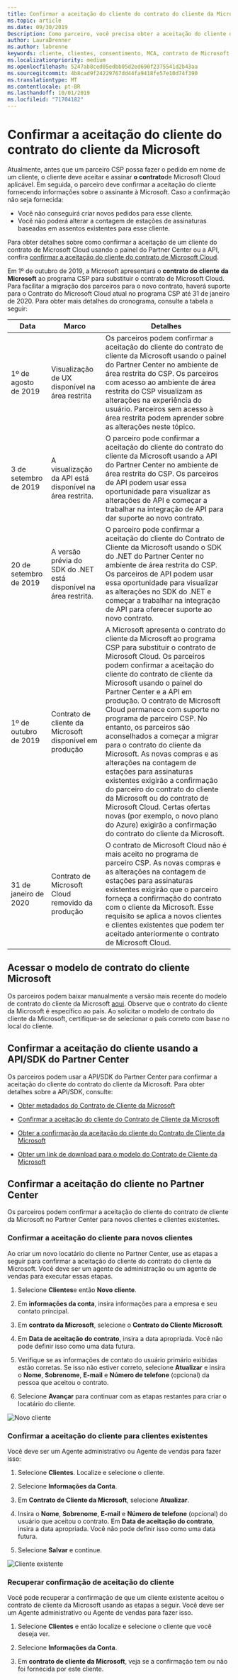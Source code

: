 ```yaml
---
title: Confirmar a aceitação do cliente do contrato do cliente da Microsoft |Partner Center
ms.topic: article
ms.date: 09/30/2019
Description: Como parceiro, você precisa obter a aceitação do cliente do contrato do cliente da Microsoft antes de poder solicitar produtos e serviços da Microsoft para esse cliente. Para ajudar melhor os parceiros a atender aos requisitos de conformidade, a Microsoft solicita que os parceiros confirmem a aceitação fornecendo determinados detalhes sobre a pessoa que aceitou o contrato.
author: LauraBrenner
ms.author: labrenne
keywords: cliente, clientes, consentimento, MCA, contrato de Microsoft Cloud, contrato de cliente da Microsoft, modelos de contrato de cliente
ms.localizationpriority: medium
ms.openlocfilehash: 5247ab8ced05edbb05d2ed690f2375541d2b43aa
ms.sourcegitcommit: 4b8cad9f24229767dd44fa9418fe57e10d74f390
ms.translationtype: MT
ms.contentlocale: pt-BR
ms.lasthandoff: 10/01/2019
ms.locfileid: "71704182"
---
```

# <a name="confirm-customer-acceptance-of-the-microsoft-customer-agreement"></a>Confirmar a aceitação do cliente do contrato do cliente da Microsoft

Atualmente, antes que um parceiro CSP possa fazer o pedido em nome de um cliente, o cliente deve aceitar e assinar **o contrato**de Microsoft Cloud aplicável. Em seguida, o parceiro deve confirmar a aceitação do cliente fornecendo informações sobre o assinante à Microsoft. Caso a confirmação não seja fornecida:
- Você não conseguirá criar novos pedidos para esse cliente.
- Você não poderá alterar a contagem de estações de assinaturas baseadas em assentos existentes para esse cliente.

Para obter detalhes sobre como confirmar a aceitação de um cliente do contrato de Microsoft Cloud usando o painel do Partner Center ou a API, confira [confirmar a aceitação do cliente do contrato de Microsoft Cloud](confirm-consent.md).

Em 1º de outubro de 2019, a Microsoft apresentará o **contrato do cliente da Microsoft** ao programa CSP para substituir o contrato de Microsoft Cloud. Para facilitar a migração dos parceiros para o novo contrato, haverá suporte para o Contrato do Microsoft Cloud atual no programa CSP até 31 de janeiro de 2020. Para obter mais detalhes do cronograma, consulte a tabela a seguir:

| Data | Marco | Detalhes |
|------------|------------|--------------------------------|
|1º de agosto de 2019|Visualização de UX disponível na área restrita|Os parceiros podem confirmar a aceitação do cliente do contrato de cliente da Microsoft usando o painel do Partner Center no ambiente de área restrita do CSP. Os parceiros com acesso ao ambiente de área restrita do CSP visualizam as alterações na experiência do usuário. Parceiros sem acesso à área restrita podem aprender sobre as alterações neste tópico.|
|3 de setembro de 2019|A visualização da API está disponível na área restrita.|O parceiro pode confirmar a aceitação do cliente do contrato do cliente da Microsoft usando a API do Partner Center no ambiente de área restrita do CSP. Os parceiros de API podem usar essa oportunidade para visualizar as alterações de API e começar a trabalhar na integração de API para dar suporte ao novo contrato.|
|20 de setembro de 2019|A versão prévia do SDK do .NET está disponível na área restrita.|O parceiro pode confirmar a aceitação do cliente do Contrato de Cliente da Microsoft usando o SDK do .NET do Partner Center no ambiente de área restrita do CSP. Os parceiros de API podem usar essa oportunidade para visualizar as alterações no SDK do .NET e começar a trabalhar na integração de API para oferecer suporte ao novo contrato.|
|1º de outubro de 2019|Contrato de cliente da Microsoft disponível em produção|A Microsoft apresenta o contrato do cliente da Microsoft ao programa CSP para substituir o contrato de Microsoft Cloud. Os parceiros podem confirmar a aceitação do cliente do contrato de cliente da Microsoft usando o painel do Partner Center e a API em produção. O contrato de Microsoft Cloud permanece com suporte no programa de parceiro CSP. No entanto, os parceiros são aconselhados a começar a migrar para o contrato do cliente da Microsoft. As novas compras e as alterações na contagem de estações para assinaturas existentes exigirão a confirmação do parceiro do contrato do cliente da Microsoft ou do contrato de Microsoft Cloud. Certas ofertas novas (por exemplo, o novo plano do Azure) exigirão a confirmação do contrato do cliente da Microsoft.|
|31 de janeiro de 2020|Contrato de Microsoft Cloud removido da produção|O contrato de Microsoft Cloud não é mais aceito no programa de parceiro CSP. As novas compras e as alterações na contagem de estações para assinaturas existentes exigirão que o parceiro forneça a confirmação do contrato com o cliente da Microsoft. Esse requisito se aplica a novos clientes e clientes existentes que podem ter aceitado anteriormente o contrato de Microsoft Cloud.|

## <a name="access-microsoft-customer-agreement-template"></a>Acessar o modelo de contrato do cliente Microsoft
Os parceiros podem baixar manualmente a versão mais recente do modelo de contrato do cliente da Microsoft [aqui](https://aka.ms/customeragreement). Observe que o contrato do cliente da Microsoft é específico ao país. Ao solicitar o modelo de contrato do cliente da Microsoft, certifique-se de selecionar o país correto com base no local do cliente. 

## <a name="confirm-customer-acceptance-using-partner-center-apisdk"></a>Confirmar a aceitação do cliente usando a API/SDK do Partner Center
Os parceiros podem usar a API/SDK do Partner Center para confirmar a aceitação do cliente do contrato do cliente da Microsoft. Para obter detalhes sobre a API/SDK, consulte:

- [Obter metadados do Contrato de Cliente da Microsoft](https://docs.microsoft.com/partner-center/develop/get-customer-agreement-metadata)

- [Confirmar a aceitação do cliente do Contrato de Cliente da Microsoft](https://docs.microsoft.com/partner-center/develop/confirm-customer-consent-customer-agreement)

- [Obter a confirmação da aceitação do cliente do Contrato de Cliente da Microsoft](https://docs.microsoft.com/partner-center/develop/get-confirmation-of-customer-agreement)

- [Obter um link de download para o modelo do Contrato de Cliente da Microsoft](https://docs.microsoft.com/partner-center/develop/download-customer-agreement-template)


## <a name="confirm-customer-acceptance-in-partner-center"></a>Confirmar a aceitação do cliente no Partner Center
Os parceiros podem confirmar a aceitação do cliente do contrato de cliente da Microsoft no Partner Center para novos clientes e clientes existentes.

### <a name="confirm-customer-acceptance-for-new-customers"></a>Confirmar a aceitação do cliente para novos clientes

Ao criar um novo locatário do cliente no Partner Center, use as etapas a seguir para confirmar a aceitação do cliente do contrato do cliente da Microsoft. Você deve ser um agente de administração ou um agente de vendas para executar essas etapas.

1. Selecione **Clientes**e então **Novo cliente**.

2. Em **informações da conta**, insira informações para a empresa e seu contato principal.

3. Em **contrato da Microsoft**, selecione o **Contrato do Cliente Microsoft**.

4. Em **Data de aceitação do contrato**, insira a data apropriada. Você não pode definir isso como uma data futura.

5. Verifique se as informações de contato do usuário primário exibidas estão corretas. Se isso não estiver correto, selecione **Atualizar** e insira o **Nome**, **Sobrenome**, **E-mail** e **Número de telefone** (opcional) da pessoa que aceitou o contrato.

6. Selecione **Avançar** para continuar com as etapas restantes para criar o locatário do cliente.

![Novo cliente](images/mcua1.png)

### <a name="confirm-customer-acceptance-for-existing-customers"></a>Confirmar a aceitação do cliente para clientes existentes

Você deve ser um Agente administrativo ou Agente de vendas para fazer isso:

1. Selecione **Clientes**. Localize e selecione o cliente.

2. Selecione **Informações da Conta**.

3. Em **Contrato de Cliente da Microsoft**, selecione **Atualizar**.

4. Insira o **Nome**, **Sobrenome**, **E-mail** e **Número de telefone** (opcional) do usuário que aceitou o contrato. Em **Data de aceitação do contrato**, insira a data apropriada. Você não pode definir isso como uma data futura.

5. Selecione **Salvar** e continue.

![Cliente existente](images/mcua2.png)

### <a name="retrieve-confirmation-of-customer-acceptance"></a>Recuperar confirmação de aceitação do cliente

Você pode recuperar a confirmação de que um cliente existente aceitou o contrato de cliente da Microsoft usando as etapas a seguir. Você deve ser um Agente administrativo ou Agente de vendas para fazer isso.

1. Selecione **Clientes** e então localize e selecione o cliente que você deseja ver.

2. Selecione **Informações da Conta**.

3. Em **contrato de cliente da Microsoft**, veja se a confirmação tem ou não foi fornecida por este cliente.
